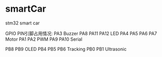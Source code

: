 # smartCar
stm32 smart car

GPIO PIN引脚占用情况:
PA3             Buzzer
PA8 PA11 PA12  LED
PA4 PA5 PA6 PA7 Motor
PA1 PA2         PWM
PA9 PA10        Serial

PB8 PB9         OLED
PB4 PB5 PB6     Tracking
PB0 PB1         Ultrasonic
